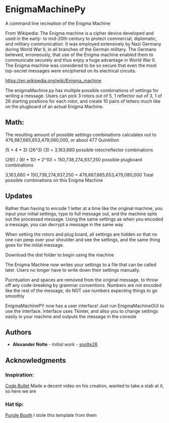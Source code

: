 # EnigmaMachinePy
A command line recreation of the Enigma Machine

From Wikipedia:
The Enigma machine is a cipher device developed and used in the early- to mid-20th century to protect commercial, diplomatic, and military communication. It was employed extensively by Nazi Germany during World War II, in all branches of the German military. The Germans believed, erroneously, that use of the Enigma machine enabled them to communicate securely and thus enjoy a huge advantage in World War II. The Enigma machine was considered to be so secure that even the most top-secret messages were enciphered on its electrical circuits.

https://en.wikipedia.org/wiki/Enigma_machine

The enigmaMachine.py has multiple possible combinations of settings for writing a message. Users can pick 3 rotors out of 5, 1 reflector out of 3, 1 of 26 starting positions for each rotor, and create 10 pairs of letters much like on the plugboard of an actual Enigma Machine.

## Math:

The resulting amount of possible settings combinations calculates out to 476,887,665,653,479,080,000, or about 477 Quintillion

(5 * 4 * 3) (26^3) (3) = 3,163,680 possible rotor/reflector combinations

(26!) / (6! * 10! * 2^10) = 150,738,274,937,250 possible plugboard combinations

3,163,680 * 150,738,274,937,250 = 476,887,665,653,479,080,000 Total possible combinations on this Enigma Machine

## Updates
Rather than having to encode 1 letter at a time like the original machine, you input your initial settings, type to full message out, and the machine spits out the processed message. Using the same settings as when you encoded a message, you can decrypt a message in the same way

When setting the rotors and plug board, all settings are hidden so that no one can peep over your shoulder and see the settings, and the same thing goes for the initial message.

Download the dist folder to begin using the machine

The Enigma Machine now writes your settings to a file that can be called later. Users no longer have to write down their settings manually.

Pucntuation and spaces are removed from the original message, to throw off any code-breaking by grammar conventions. Numbers are not encoded like the rest of the message, do NOT use numbers expecting things to go smoothly

EnigmaMachinePY now has a user interface! Just run EnigmaMachineGUI to use the interface. Interface uses Tkinter, and allso you to change settings easily in your machine and outputs the message in the console

## Authors

* **Alexander Nolte** - *Initial work* - [snolte26](https://github.com/snolte26)

## Acknowledgments

### Inspiration:
[Code Bullet](https://www.youtube.com/channel/UC0e3QhIYukixgh5VVpKHH9Q) Made a decent video on his creation, wanted to take a stab at it, so here we are

### Hat tip:
[Purple Booth](https://gist.github.com/PurpleBooth/109311bb0361f32d87a2) I stole this template from them
